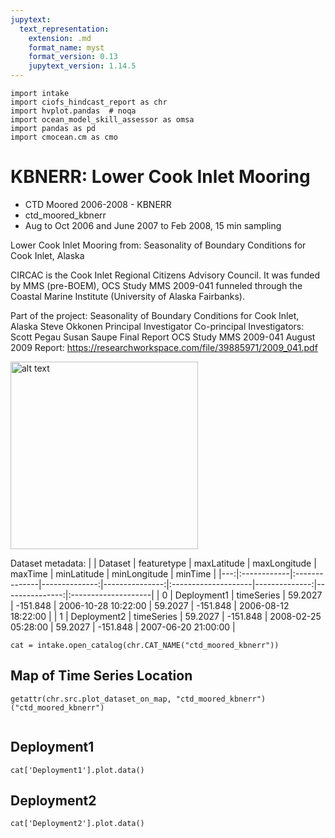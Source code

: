 ```yaml
---
jupytext:
  text_representation:
    extension: .md
    format_name: myst
    format_version: 0.13
    jupytext_version: 1.14.5
---
```


```{code-cell}
import intake
import ciofs_hindcast_report as chr
import hvplot.pandas  # noqa
import ocean_model_skill_assessor as omsa
import pandas as pd
import cmocean.cm as cmo
```

# KBNERR: Lower Cook Inlet Mooring

* CTD Moored 2006-2008 - KBNERR
* ctd_moored_kbnerr
* Aug to Oct 2006 and June 2007 to Feb 2008, 15 min sampling

Lower Cook Inlet Mooring from: Seasonality of Boundary Conditions for Cook Inlet, Alaska

CIRCAC is the Cook Inlet Regional Citizens Advisory Council. It was funded by MMS (pre-BOEM), OCS Study MMS 2009-041 funneled through the Coastal Marine Institute (University of Alaska Fairbanks).

Part of the project:
Seasonality of Boundary Conditions for Cook Inlet, Alaska
Steve Okkonen Principal Investigator
Co-principal Investigators: Scott Pegau Susan Saupe
Final Report
OCS Study MMS 2009-041
August 2009
Report: https://researchworkspace.com/file/39885971/2009_041.pdf

<img src="https://user-images.githubusercontent.com/3487237/233167915-c0b2b0e1-151e-4cef-a647-e6311345dbf9.jpg" alt="alt text" width="300"/>





Dataset metadata:
|    | Dataset     | featuretype   |   maxLatitude |   maxLongitude | maxTime             |   minLatitude |   minLongitude | minTime             |
|---:|:------------|:--------------|--------------:|---------------:|:--------------------|--------------:|---------------:|:--------------------|
|  0 | Deployment1 | timeSeries    |       59.2027 |       -151.848 | 2006-10-28 10:22:00 |       59.2027 |       -151.848 | 2006-08-12 18:22:00 |
|  1 | Deployment2 | timeSeries    |       59.2027 |       -151.848 | 2008-02-25 05:28:00 |       59.2027 |       -151.848 | 2007-06-20 21:00:00 |
    

```{code-cell}
cat = intake.open_catalog(chr.CAT_NAME("ctd_moored_kbnerr"))
```

## Map of Time Series Location
    

```{code-cell}
getattr(chr.src.plot_dataset_on_map, "ctd_moored_kbnerr")("ctd_moored_kbnerr")
    
```

## Deployment1
        

```{code-cell}
cat['Deployment1'].plot.data()
```

## Deployment2
        

```{code-cell}
cat['Deployment2'].plot.data()
```
